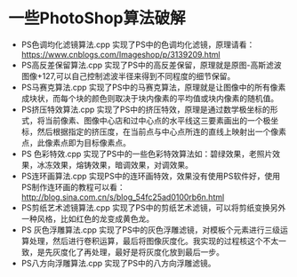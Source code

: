 # 一些PhotoShop算法破解

- PS色调均化滤镜算法.cpp 实现了PS中的色调均化滤镜，原理请看：https://www.cnblogs.com/Imageshop/p/3139209.html
- PS高反差保留算法.cpp 实现了PS中的高反差保留，原理就是原图-高斯滤波图像+127,可以自己控制滤波半径来得到不同程度的细节保留。
- PS马赛克算法.cpp 实现了PS中的马赛克算法，原理就是让图像中的所有像素成块状，而每个块的颜色则取决于块内像素的平均值或块内像素的随机值。
- PS挤压特效算法.cpp 实现了PS中的挤压特效，原理是通过数学极坐标的形式，将当前像素、图像中心店和过中心点的水平线这三要素画出的一个极坐标，然后根据指定的挤压度，在当前点与中心点所连的直线上映射出一个像素点，此像素点即为目标像素点。
- PS 色彩特效.cpp 实现了PS中的一些色彩特效算法如：碧绿效果，老照片效果，冰冻效果，熔铸效果，暗调效果，对调效果。
- PS连环画算法.cpp 实现PS中的连环画特效，效果没有使用PS软件好，使用PS制作连环画的教程可以看：http://blog.sina.com.cn/s/blog_54fc25ad0100rb6n.html
- PS剪纸艺术滤镜算法.cpp 实现了PS中的剪纸艺术滤镜，可以将剪纸变换另外一种风格，比如红色的龙变成黄色龙。
- PS 灰色浮雕算法.cpp 实现了PS中的灰色浮雕滤镜，对模板个元素进行三级运算处理，然后进行卷积运算，最后将图像灰度化。我实现的过程核这个不太一致，是先灰度化了再处理，最好是将灰度化放到最后一步。
- PS八方向浮雕算法.cpp 实现了PS中的八方向浮雕滤镜。